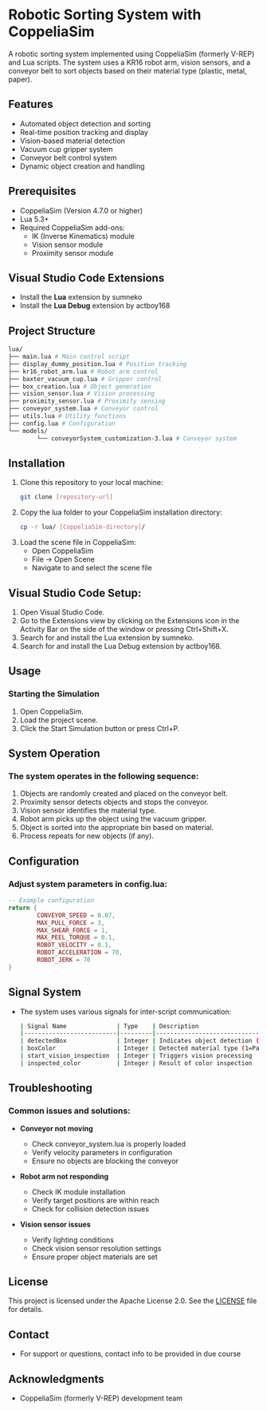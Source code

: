 # Robotic Sorting System with CoppeliaSim

A robotic sorting system implemented using CoppeliaSim (formerly V-REP) and Lua scripts. The system uses a KR16 robot arm, vision sensors, and a conveyor belt to sort objects based on their material type (plastic, metal, paper).

## Features

- Automated object detection and sorting
- Real-time position tracking and display
- Vision-based material detection
- Vacuum cup gripper system
- Conveyor belt control system
- Dynamic object creation and handling

## Prerequisites

- CoppeliaSim (Version 4.7.0 or higher)
- Lua 5.3+
- Required CoppeliaSim add-ons:
    - IK (Inverse Kinematics) module
    - Vision sensor module
    - Proximity sensor module
## Visual Studio Code Extensions

- Install the **Lua** extension by sumneko
- Install the **Lua Debug** extension by actboy168

## Project Structure
```bash
lua/
├── main.lua # Main control script
├── display_dummy_position.lua # Position tracking
├── kr16_robot_arm.lua # Robot arm control 
├── baxter_vacuum_cup.lua # Gripper control
├── box_creation.lua # Object generation 
├── vision_sensor.lua # Vision processing
├── proximity_sensor.lua # Proximity sensing 
├── conveyor_system.lua # Conveyor control
├── utils.lua # Utility functions
├── config.lua # Configuration
└── models/
        └── conveyorSystem_customization-3.lua # Conveyor system
```

## Installation

1. Clone this repository to your local machine:
     ```bash
     git clone [repository-url]
     ```
2. Copy the lua folder to your CoppeliaSim installation directory:
     ```bash
     cp -r lua/ [CoppeliaSim-directory]/
     ```
3. Load the scene file in CoppeliaSim:
     - Open CoppeliaSim
     - File → Open Scene
     - Navigate to and select the scene file

## Visual Studio Code Setup:

1. Open Visual Studio Code.
2. Go to the Extensions view by clicking on the Extensions icon in the Activity Bar on the side of the window or pressing Ctrl+Shift+X.
3. Search for and install the Lua extension by sumneko.
4. Search for and install the Lua Debug extension by actboy168.

## Usage

### Starting the Simulation

1. Open CoppeliaSim.
2. Load the project scene.
3. Click the Start Simulation button or press Ctrl+P.

## System Operation

### The system operates in the following sequence:

1. Objects are randomly created and placed on the conveyor belt.
2. Proximity sensor detects objects and stops the conveyor.
3. Vision sensor identifies the material type.
4. Robot arm picks up the object using the vacuum gripper.
5. Object is sorted into the appropriate bin based on material.
6. Process repeats for new objects (if any).

## Configuration

### Adjust system parameters in config.lua:

```lua
-- Example configuration
return {
        CONVEYOR_SPEED = 0.07,
        MAX_PULL_FORCE = 3,
        MAX_SHEAR_FORCE = 1,
        MAX_PEEL_TORQUE = 0.1,
        ROBOT_VELOCITY = 0.1,
        ROBOT_ACCELERATION = 70,
        ROBOT_JERK = 70
}
```

## Signal System

- The system uses various signals for inter-script communication:
    ```bash
    | Signal Name              | Type    | Description                          |
    |--------------------------|---------|--------------------------------------|
    | detectedBox              | Integer | Indicates object detection (0/1)     |
    | boxColor                 | Integer | Detected material type (1=Paper, 2=Metal, 3=Plastic) |
    | start_vision_inspection  | Integer | Triggers vision processing            |
    | inspected_color          | Integer | Result of color inspection            |
    ```

## Troubleshooting

### Common issues and solutions:

- **Conveyor not moving**
    - Check conveyor_system.lua is properly loaded
    - Verify velocity parameters in configuration
    - Ensure no objects are blocking the conveyor

- **Robot arm not responding**
    - Check IK module installation
    - Verify target positions are within reach
    - Check for collision detection issues

- **Vision sensor issues**
    - Verify lighting conditions
    - Check vision sensor resolution settings
    - Ensure proper object materials are set

## License

This project is licensed under the Apache License 2.0. See the [LICENSE](#file:LICENSE.md-context) file for details.

## Contact
- For support or questions, contact info to be provided in due course

## Acknowledgments
- CoppeliaSim (formerly V-REP) development team